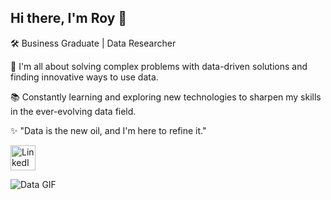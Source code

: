 ## Hi there, I'm Roy 👋

🛠️ Business Graduate | Data Researcher  

🚀 I'm all about solving complex problems with data-driven solutions and finding innovative ways to use data.  

📚 Constantly learning and exploring new technologies to sharpen my skills in the ever-evolving data field.  

✨ "Data is the new oil, and I'm here to refine it."  

<a href="https://www.linkedin.com/in/roy-jaime-torres-6a3197a1/" target="_blank">
    <img src="https://i.imgur.com/kF9HMpz.png" alt="LinkedIn" width="40" height="40"/>
</a>


![Data GIF](https://media.giphy.com/media/v1.Y2lkPTc5MGI3NjExZTVwMHpwdzRqdWJybjZsOTFxYm45cjlrNm9jMXk4NTRsbWNxOTNiMiZlcD12MV9naWZzX3NlYXJjaCZjdD1n/VbnUQpnihPSIgIXuZv/giphy.gif)

